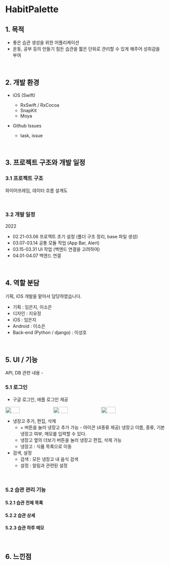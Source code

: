 # HabitPalette


## 1. 목적

- 좋은 습관 생성을 위한 어플리케이션
- 운동, 공부 등의 만들기 힘든 습관을 짧은 단위로 관리할 수 있게 해주어 성취감을 부여

<br>

## 2. 개발 환경 

-  iOS (Swift)
    - RxSwift / RxCocoa
    - SnapKit
    - Moya

- Github Issues
    - task, issue  

<br>

## 3. 프로젝트 구조와 개발 일정

### 3.1 프로젝트 구조

와이어프레임, 데이터 흐름 설계도


<br>

### 3.2 개발 일정

2022

- 02.21-03.06  프로젝트 초기 설정 (폴더 구조 정리, base 파일 생성)  
- 03.07-03.14  공통 모듈 작업 (App Bar, Alert)  
- 03.15-03.31  UI 작업 (백엔드 연결을 고려하여)  
- 04.01-04.07  백엔드 연결  


<br>

## 4. 역할 분담

기획, iOS 개발을 맡아서 담당하였습니다.  

- 기획 : 임은지, 이소은
- 디자인 : 지유정
- iOS : 임은지
- Android : 이소은
- Back-end (Python / django) : 이성호


<br>

## 5. UI / 기능

API, DB 관련 내용 - 

### 5.1  로그인

- 구글 로그인, 애플 로그인 제공

<div style="display: flex;">
    <img width="30%" src="my-refridge-ios/Resource/Captures/메인.png" style="">
    <img width="30%" src="my-refridge-ios/Resource/Captures/냉장고 추가.png" style="">
    <img width="30%" src="my-refridge-ios/Resource/Captures/냉장고 수정.png" style="">
</div>

<p style="clear:both;"></p>

- 냉장고 추가, 편집, 삭제 
    - \+ 버튼을 눌러 냉장고 추가 가능 - 아이콘 (4종류 제공) 냉장고 이름, 종류, 기본 냉장고 여부, 메모를 입력할 수 있다.
    - 냉장고 옆의 더보기 버튼을 눌러 냉장고 편집, 삭제 가능
    - 냉장고 : 식품 목록으로 이동
- 검색, 설정
    - 검색 : 모든 냉장고 내 음식 검색
    - 설정 : 알림과 관련된 설정

<br>

### 5.2 습관 관리 기능

#### 5.2.1 습관 전체 목록

#### 5.2.2 습관 상세

#### 5.2.3 습관 하루 메모

<br>

## 6. 느낀점


